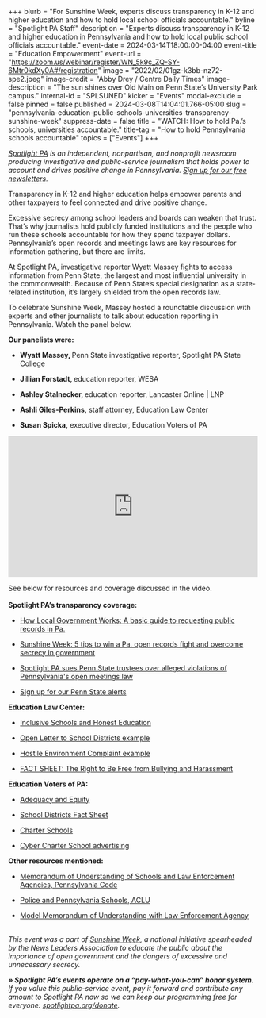 +++
blurb = "For Sunshine Week, experts discuss transparency in K-12 and higher education and how to hold local school officials accountable."
byline = "Spotlight PA Staff"
description = "Experts discuss transparency in K-12 and higher education in Pennsylvania and how to hold local public school officials accountable."
event-date = 2024-03-14T18:00:00-04:00
event-title = "Education Empowerment"
event-url = "https://zoom.us/webinar/register/WN_5k9c_ZQ-SY-6Mtr0kdXy0A#/registration"
image = "2022/02/01gz-k3bb-nz72-spe2.jpeg"
image-credit = "Abby Drey / Centre Daily Times"
image-description = "The sun shines over Old Main on Penn State’s University Park campus."
internal-id = "SPLSUNED"
kicker = "Events"
modal-exclude = false
pinned = false
published = 2024-03-08T14:04:01.766-05:00
slug = "pennsylvania-education-public-schools-universities-transparency-sunshine-week"
suppress-date = false
title = "WATCH: How to hold Pa.’s schools, universities accountable."
title-tag = "How to hold Pennsylvania schools accountable"
topics = ["Events"]
+++

<a href="https://www.spotlightpa.org/"><em>Spotlight PA</em></a><em> is an independent, nonpartisan, and nonprofit newsroom producing investigative and public-service journalism that holds power to account and drives positive change in Pennsylvania. </em><a href="https://www.spotlightpa.org/newsletters"><em>Sign up for our free newsletters</em></a><em>.</em>

Transparency in K-12 and higher education helps empower parents and other taxpayers to feel connected and drive positive change.

Excessive secrecy among school leaders and boards can weaken that trust. That’s why journalists hold publicly funded institutions and the people who run these schools accountable for how they spend taxpayer dollars. Pennsylvania’s open records and meetings laws are key resources for information gathering, but there are limits.

At Spotlight PA, investigative reporter Wyatt Massey fights to access information from Penn State, the largest and most influential university in the commonwealth. Because of Penn State’s special designation as a state-related institution, it’s largely shielded from the open records law.

To celebrate Sunshine Week, Massey hosted a roundtable discussion with experts and other journalists to talk about education reporting in Pennsylvania. Watch the panel below.<em></em>

<strong>Our panelists were:</strong>

- <strong>Wyatt Massey, </strong>Penn State investigative reporter, Spotlight PA State College

- <strong>Jillian Forstadt, </strong>education reporter, WESA

- <strong>Ashley Stalnecker, </strong>education reporter, Lancaster Online | LNP

- <strong>Ashli Giles-Perkins,</strong> staff attorney, Education Law Center

- <strong>Susan Spicka,</strong> executive director, Education Voters of PA

<div style="padding:56.25% 0 0 0;position:relative;"><iframe src="https://player.vimeo.com/video/923767964?h=635f1e8853&title=0&byline=0" style="position:absolute;top:0;left:0;width:100%;height:100%;" frameborder="0" allow="autoplay; fullscreen; picture-in-picture" allowfullscreen></iframe></div><script src="https://player.vimeo.com/api/player.js"></script>

See below for resources and coverage discussed in the video.<br/><br/><strong>Spotlight PA’s transparency coverage:</strong>

- <a href="https://www.spotlightpa.org/statecollege/2023/03/pennsylvania-right-to-know-local-government-open-records/">How Local Government Works: A basic guide to requesting public records in Pa.</a>

- <a href="https://www.spotlightpa.org/news/2023/03/pa-sunshine-week-appeal-records-denial/">Sunshine Week: 5 tips to win a Pa. open records fight and overcome secrecy in government</a>

- <a href="https://www.spotlightpa.org/statecollege/2023/12/penn-state-trustees-lawsuit-centre-county-court-open-meetings-sunshine-act/">Spotlight PA sues Penn State trustees over alleged violations of Pennsylvania&#39;s open meetings law</a>

- <a href="https://www.spotlightpa.org/newsletters/pennstatealert/">Sign up for our Penn State alerts</a>

<strong>Education Law Center:</strong>

- <a href="https://www.elc-pa.org/advocating-for-inclusive-schools-and-honest-education/">Inclusive Schools and Honest Education</a>

- <a href="https://www.elc-pa.org/wp-content/uploads/2023/06/2023-06-01-ELC-Open-Letter-Red-Lion-Facilities-Athletics-Pronouns.pdf">Open Letter to School Districts example</a>

- <a href="https://www.elc-pa.org/wp-content/uploads/2023/11/Pennridge-Complaint-Final-Copy-Redacted.pdf">Hostile Environment Complaint example</a>

- <a href="https://www.elc-pa.org/wp-content/uploads/2023/09/Right-to-Be-Free-From-Bullying-and-Harassment-2023.pdf">FACT SHEET: The Right to Be Free from Bullying and Harassment </a>

<strong>Education Voters of PA:</strong>

- <a href="https://edvoterspa.org/adequacy-equity/">Adequacy and Equity</a>

- <a href="https://edvoterspa.org/school-district-facts-sheets/">School Districts Fact Sheet</a>

- <a href="https://edvoterspa.org/charter_schools/">Charter Schools</a>

- <a href="https://edvoterspa.org/cyber-charter-advertising/">Cyber Charter School advertising</a>

<strong>Other resources mentioned:</strong>

- <a href="https://www.pacodeandbulletin.gov/Display/pacode?file=/secure/pacode/data/022/chapter10/s10.11.html&amp;d=reduce">Memorandum of Understanding of Schools and Law Enforcement Agencies, Pennsylvania Code<strong></strong></a>

- <a href="https://www.aclupa.org/sites/default/files/field_documents/police_and_pennsylvania_schools_report_digital_10.14.2019.pdf">Police and Pennsylvania Schools, ACLU</a>

- <a href="https://www.education.pa.gov/Documents/K-12/Safe%20Schools/Model%20Memorandum%20of%20Understanding%20with%20Law%20Enforcement%20Agency.pdf">Model Memorandum of Understanding with Law Enforcement Agency</a>

<em><br/>This event was a part of </em><a href="https://www.spj.org/sunshineweek.asp"><em>Sunshine Week</em></a><em>, a national initiative spearheaded by the News Leaders Association to educate the public about the importance of open government and the dangers of excessive and unnecessary secrecy.</em>

<strong><em>» Spotlight PA’s events operate on a “pay-what-you-can” honor system.</em></strong><em> If you value this public-service event, pay it forward and contribute any amount to Spotlight PA now so we can keep our programming free for everyone: </em><a href="https://www.spotlightpa.org/donate"><em>spotlightpa.org/donate</em></a><em>.</em>

